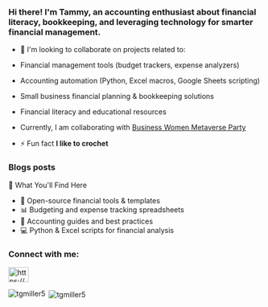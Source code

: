
<h3><strong>Hi there! I'm Tammy, an accounting enthusiast about financial literacy, bookkeeping, and leveraging technology for smarter financial management.  </h3></strong>

- 👯 I'm looking to collaborate on projects related to:  
- Financial management tools (budget trackers, expense analyzers)  
- Accounting automation (Python, Excel macros, Google Sheets scripting)  
- Small business financial planning & bookkeeping solutions  
- Financial literacy and educational resources

- Currently, I am collaborating with <a href="https://www.facebook.com/groups/594347693577302"> Business Women Metaverse Party </a>

- ⚡ Fun fact **I like to crochet**

### Blogs posts
<!-- BLOG-POST-LIST:START -->
<!-- BLOG-POST-LIST:END -->

<p>📌 What You'll Find Here</p>
<ul><li>📂 Open-source financial tools & templates </li>
<li>📊 Budgeting and expense tracking spreadsheets </li> 
<li>📜 Accounting guides and best practices  </li>
<li>💻 Python & Excel scripts for financial analysis</li>  </ul>

<h3 align="left">Connect with me:</h3>
<p align="left">
<a href="/https://developbit.com/feed/" target="blank"><img align="center" src="https://raw.githubusercontent.com/rahuldkjain/github-profile-readme-generator/master/src/images/icons/Social/rss.svg" alt="https://developbit.com/feed/" height="30" width="40" /></a>
</p>


<p><img align="left" src="https://github-readme-stats.vercel.app/api/top-langs?username=tgmiller5&show_icons=true&locale=en&layout=compact" alt="tgmiller5" /></p>

<p>&nbsp;<img align="center" src="https://github-readme-stats.vercel.app/api?username=tgmiller5&show_icons=true&locale=en" alt="tgmiller5" /></p>

